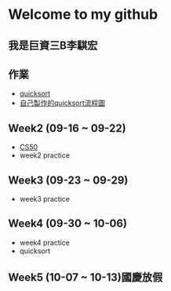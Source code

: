 # Welcome to my github
 ## 我是巨資三B李騏宏
 ## 作業
  * [quicksort](https://github.com/MorrisLee000/Practice/blob/master/Week4/quicksort.ipynb)
  * [自己製作的quicksort流程圖](https://github.com/MorrisLee000/Practice/blob/master/Week4/readme.md)
 ## Week2 (09-16 ~ 09-22)
  * [CS50](https://github.com/MorrisLee000/Practice/blob/master/Week2/CS50%20url)
  * week2 practice
 ## Week3 (09-23 ~ 09-29)
  * week3 practice
 ## Week4 (09-30 ~ 10-06)
  * week4 practice
  * quicksort
 ## Week5 (10-07 ~ 10-13)國慶放假
